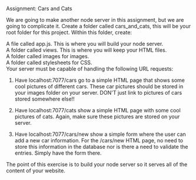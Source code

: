 Assignment: Cars and Cats  

We are going to make another node server in this assignment, but we are going to complicate it. Create a folder called cars_and_cats, this will be your root folder for this project.  Within this folder, create:  

A file called app.js.  This is where you will build your node server.  
A folder called views.  This is where you will keep your HTML files.  
A folder called images for images.  
A folder called stylesheets for CSS.  
Your server must be capable of handling the following URL requests:  

1. Have localhost:7077/cars go to a simple HTML page that shows some cool pictures of different cars.   These car pictures should be stored in your images folder on your server.  DON'T just link to pictures of cars stored somewhere else!!  

2. Have localhost:7077/cats show a simple HTML page with some cool pictures of cats.  Again, make sure these pictures are stored on your server.  

3. Have localhost:7077/cars/new show a simple form where the user can add a new car information. For the /cars/new HTML page, no need to store this information in the database nor is there a need to validate the entries. Simply have the form there.  

The point of this exercise is to build your node server so it serves all of the content of your website. 
